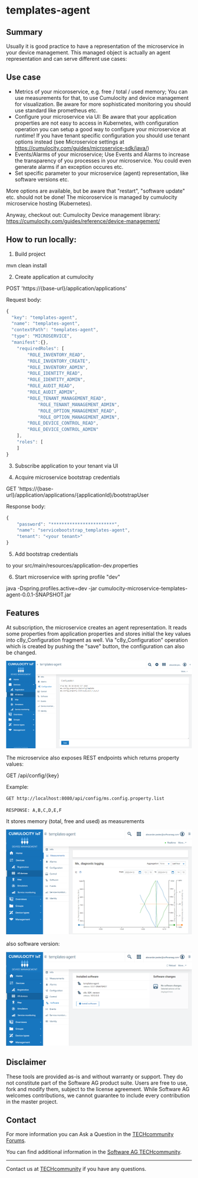 # templates-agent

## Summary
Usually it is good practice to have a representation of the microservice in your device management. This managed object is actually an
agent representation and can serve different use cases:

## Use case

- Metrics of your micoroservice, e.g. free / total / used memory; You can use measurements for that, to use Cumulocity and device management for visualization. Be aware for more sophisticated monitoring you should use standard like prometheus etc.
- Configure your microservice via UI: Be aware that your application properties are not easy to access in Kubernetes, with configuration operation you can setup a good way to configure your microservice at runtime! If you have tenant specific configuration you should use tenant options instead (see Microservice settings at https://cumulocity.com/guides/microservice-sdk/java/)
- Events/Alarms of your microservice; Use Events and Alarms to increase the transparency of you processes in your microservice. You could even generate alarms if an exception occures etc.
- Set specific parameter to your microservice (agent) representation, like software versions etc. 

More options are available, but be aware that "restart", "software update" etc. should not be done! The micoroservice is managed by cumulocity microservice hosting (Kubernetes).

Anyway, checkout out:
Cumulocity Device management library: https://cumulocity.com/guides/reference/device-management/

## How to run locally:

1. Build project

mvn clean install

2. Create application at cumulocity

POST 'https://{base-url}/application/applications'

Request body:

```javascript
{
  "key": "templates-agent",
  "name": "templates-agent",
  "contextPath": "templates-agent",
  "type": "MICROSERVICE",
  "manifest":{},	
	"requiredRoles": [
		"ROLE_INVENTORY_READ",
		"ROLE_INVENTORY_CREATE",
		"ROLE_INVENTORY_ADMIN",
		"ROLE_IDENTITY_READ",
		"ROLE_IDENTITY_ADMIN",
		"ROLE_AUDIT_READ",
		"ROLE_AUDIT_ADMIN",
		"ROLE_TENANT_MANAGEMENT_READ",
        	"ROLE_TENANT_MANAGEMENT_ADMIN",
        	"ROLE_OPTION_MANAGEMENT_READ",
        	"ROLE_OPTION_MANAGEMENT_ADMIN",
		"ROLE_DEVICE_CONTROL_READ",
		"ROLE_DEVICE_CONTROL_ADMIN"
	],
	"roles": [
	]
}
```

3. Subscribe application to your tenant via UI

4. Acquire microservice bootstrap credentials

GET 'https://{base-url}/application/applications/{applicationId}/bootstrapUser

Response body:

```javascript
{
    "password": "************************",
    "name": "servicebootstrap_templates-agent",
    "tenant": "<your tenant>"
}
```

5. Add bootstrap credentials 

to your src/main/resources/application-dev.properties

6. Start microservice with spring profile "dev"

java -Dspring.profiles.active=dev -jar cumulocity-microservice-templates-agent-0.0.1-SNAPSHOT.jar

## Features

At subscription, the microservice creates an agent representation. It reads some properties from application properties
and stores initial the key values into c8y_Configuration fragment as well. Via "c8y_Configuration" operation which is created
by pushing the "save" button, the configuration can also be changed. 

![Device Management Configuration](DeviceManagementScreenshot.PNG)

The microservice also exposes REST endpoints which returns property values:

GET /api/config/{key}

Example:
```
GET http://localhost:8080/api/config/ms.config.property.list

RESPONSE: A,B,C,D,E,F
```
It stores memory (total, free and used) as measurements

![Device Management Configuration](DeviceManagementScreenshotMeasurements.PNG)

also software version:

![Device Management Configuration](DeviceManagementScreenshotSoftware.PNG)

## Disclaimer

These tools are provided as-is and without warranty or support. They do not constitute part of the Software AG product suite. Users are free to use, fork and modify them, subject to the license agreement. While Software AG welcomes contributions, we cannot guarantee to include every contribution in the master project.

## Contact

For more information you can Ask a Question in the [TECHcommunity Forums](http://tech.forums.softwareag.com/techjforum/forums/list.page?product=cumulocity).

You can find additional information in the [Software AG TECHcommunity](http://techcommunity.softwareag.com/home/-/product/name/cumulocity).

_________________
Contact us at [TECHcommunity](mailto:technologycommunity@softwareag.com?subject=Github/SoftwareAG) if you have any questions.
